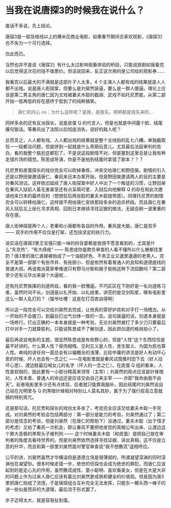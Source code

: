 # 当我在说唐探3的时候我在说什么？

废话不多说，先上结论。

唐探3是一部及格线以上的爆米花商业电影，如果春节期间合家欢观影，《唐探3》也不失为一个可行选择。

仅此而已。

当然也并不是说《唐探3》有什么太过影响观看体验的桥段，只能说挑剔如我看完以后觉得这次花的钱不值票价。但话说回来，反正这次用的是公司给的观影券......

我看完以后最大的不满就是这部片子人太多，4 个主演人人都有戏的结果就是人人都不出戏。说是唐人街探案，但要么是刘昊然装逼，要么是一群人傻逼。理论上应该是第二男主角的唐仁因为文戏被妻夫木聪的截胡、武戏不如托尼贾能，从第二部开始一低再低的存在感终于低到了的纯粹搞笑。

> 唐仁的内心 os：为什么这样呢？是我，是我先，明明都是我先来的...

同样多余的还有反派探长，说是皮蛋 Q 的代言人，但是也就是中间露个脸、结尾撂句狠话。等秦风出了法院以后彻底消失，说好的敌人呢？

总而言之，人人都有戏、人人都出戏的结果就是整个主线拍的乱七八糟。单独截取任一一段都没问题，但是拼到一起就是什么奇葩玩意儿。尤其最后法庭审判的告白，看的我整个尴尬症都犯了。不是说这段剧情不对，但是塞到这里总是让我有种走错片场的错觉。陈思成导演，你是不是拍到结尾时拿错了剧本？？？

托尼贾和皮蛋探长的戏份完全可以砍掉重练，冲突交给唐仁和野田昊。剧情的引入还是以野田昊邀请唐仁、秦风来日本办案开始，但是野田昊邀请两人的目的主要是对秦风测试。这样依旧延续了唐人街探案中好人中出了一个叛徒的习惯，让野田昊在秦风入狱前人畜无害甚至还有点呆萌可爱、入狱后向他解释 Q 的存在和此次邀请他来日本的最终目的（想想前后两张脸的妻夫木聪就带感）。同理托尼贾的剧情完全可以转移给唐仁，这样就不用给唐仁安排那段多余的追杀桥段。而且唐仁在秦风入狱后北上绥化寻求真相、回到日本继续寻找证据的做法，无疑会刷一波重重的存在感。

唐人街神探是两个人，老秦和小唐都有各自的作用。秦风是大脑，唐仁是双手 —— 双手的作用不仅仅是打架，还包括坚定的执行力。

说实话在唐探3里王宝强只能一味的扮丑耍赖是我很不愿意看到的，尤其是什么“东京热”、“有大痔疮” —— 陈思成你是欺负审查的人看不懂所以什么梗都往里扔？唐3里的唐仁直接被拍成了一个油腻好色、不务正业又邋里邋遢的老男人，完全不是第一部那个有些市井、有些胆小、但是依然有着普通人的良知和道德底线的普通大叔。再说南派莫家拳难道只有野马分鬃和猴子偷桃这种下流招数吗？第二部至少还有元华出来装个大逼呢...

还有托尼贾挨揍的剑道桥段，看的我一脸懵逼。不巧区区在下刚好是一名剑道练习者，虽然时间不长。剑道是以礼开始、以礼结束，讲究的是交剑知爱，哪有电影里这么一群人乱打的？（猫爷吐槽：这是在打百炼自得啊）

所以这一段完全可以交给刘昊然去完成，让他真的穿好护具和对手打一场稽古。从一开始的不会握刀，到最后打出气剑体一致的一击。说句装逼的话，剑道本身就是一场修行。打出正确的一本本身就是一种考验，无论刘昊然被打了多少刀只要最后打中对手一刀就算胜利。只能说陈思成不了解剑道，因此把剑道的格局拍小了。

最后再说说电影的主题，很显然陈思成是有些野心的，但是“人性”这个东西恰恰是最不好讲的。什么算人性？骨肉相残、见利忘义是人性，舍生取义、为国为民也算人性。单纯的讲任何一面总会有以偏概全的浅薄，比较中庸的讲法是好人有动坏心思的时候、坏人也会有一念之仁 ——在电影里就是秦风试图推村田下去（好人动坏心思）、渡边胜最后喊女儿的名字（坏人的一念之仁）。在皮蛋 Q 组织看来，人性是软弱的，因此要有一小部分精英来领导（主导）；刘昊然的观点应该是针锋相对，人性本善、普通人的命运还是应该交由自己来主宰 —— 亦即“我命由我不由天”。前者电影里多少还有点体现，后者就只能靠我脑补。因此结尾时刘昊然说自己站在光明里与 Q 的黑暗针锋相对特别让人莫名其妙，属于为了强行拔高立意就搞的特别突兀。

还是那句话，托尼贾和探长的戏份太多余了，考验完全应该交给妻夫木聪一手完成。对刘昊然的考验会包括两部分：第一部分是能力的考验，刘昊然通过了；第二部分是信念的考验，但是刘昊然（在唐仁的帮助下）没通过。妻夫木聪（出于惜才的考虑）又给了秦风一次机会，即让秦风不要把他发现的真相公布出来、让渡边这个罪大恶极的黑帮头子被判刑 —— 这个时候妻夫木聪（和皮蛋）是把自己放在审判者的角度去看待世界的。但是刘昊然依然选择寻找证据、讲出真相，这不仅是立意的升华，而且和第一部里刘昊然面对警官审查说“我不想撒谎”遥相呼应。

公平的讲，刘昊然虽然才华横溢但是道德立场是很薄弱的，所谓凝望深渊的同时深渊也在凝望你。很多时候走错一步，绝世的侦探也会成为绝世的罪犯。而唐仁应该起到的是定心丸的作用，虽然撒谎成性、耍小聪明、喜欢看美女，但是在大是大非的问题上作为过来人唐仁应该有着比刘昊然更成熟和健全的价值观。但是因为唐3里把唐仁拍成了流氓，于是唐探组合互补完全无法发挥，只能东一榔头西一棒子的讲一些似是而非的大道理，最后流于形式罢了。

步子迈得太大，就是容易扯到蛋。

